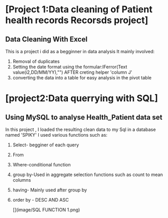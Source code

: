 # [Project 1:Data cleaning of Patient health records Recorsds project]
## Data Cleaning With Excel

This is a project i did as a begginner in data analysis
It mainly involved:

1. Removal of duplicates
2. Setting the date format  using the formular:IFerror(Text value(i2,DD/MM/YY),"") AFTER creting helper 'column J'
3. converting the data into a table for easy analysis in the pivot  table


# [project2:Data querrying with SQL]
## Using MySQL to analyse Health_Patient data set

In this project , I loaded the resulting clean data to my Sql in a database named 'SPIKY'
I used various functions such as:

1. Select- begginer of each query
2. From
3. Where-conditional function
4. group by-Used in aggregate selection  functions such as count to mean columns
5. having- Mainly used after group by
6. order by - DESC AND ASC

   [](image/SQL FUNCTION 1.png)




